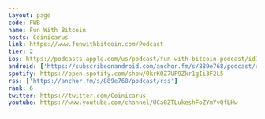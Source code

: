 ```yaml
---
layout: page
code: FWB
name: Fun With Bitcoin
hosts: Coinicarus
link: https://www.funwithbitcoin.com/Podcast
tier: 2
ios: https://podcasts.apple.com/us/podcast/fun-with-bitcoin-podcast/id1481514734
android: ['https://subscribeonandroid.com/anchor.fm/s/889e768/podcast/rss']
spotify: https://open.spotify.com/show/0krKQZ7UF9Zkr1gIi3F2L5
rss: ['https://anchor.fm/s/889e768/podcast/rss']
rank: 6
twitter: https://twitter.com/Coinicarus
youtube: https://www.youtube.com/channel/UCa0ZTLukeshFoZYmYvQfLHw
---
```

